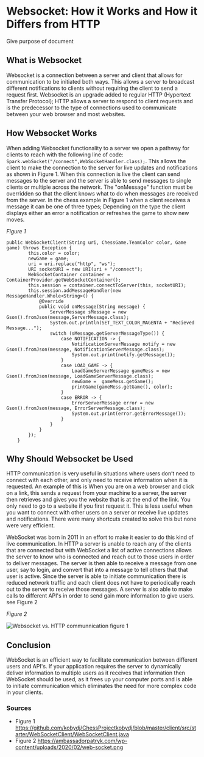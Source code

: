 # Websocket: How it Works and How it Differs from HTTP

Give purpose of document

## What is Websocket

Websocket is a connection between a server and client that allows for communication to be initiated both ways. This allows a server to broadcast different notifications to clients without requiring the client to send a request first. Websocket is an upgrade added to regular HTTP (Hypertext Transfer Protocol); HTTP allows a server to respond to client requests and is the predecessor to the type of connections used to communicate between your web browser and most websites.

## How Websocket Works

When adding Websocket functionality to a server we open a pathway for clients to reach with the following line of code: `Spark.webSocket("/connect",WebSocketHandler.class);`. This allows the client to make the connection to the server for live updates and notifications as shown in Figure 1. When this connection is live the client can send messages to the server and the server is able to send messages to single clients or multiple across the network. The "onMessage"  function must be overridden so that the client knows what to do when messages are received from the server. In the chess example in Figure 1 when a client receives a message it can be one of three types; Depending on the type the client displays either an error a notification or refreshes the game to show new moves.

*Figure 1*
```
public WebSocketClient(String uri, ChessGame.TeamColor color, Game game) throws Exception {
        this.color = color;
        newGame = game;
        uri = uri.replace("http", "ws");
        URI socketURI = new URI(uri + "/connect");
        WebSocketContainer container = ContainerProvider.getWebSocketContainer();
        this.session = container.connectToServer(this, socketURI);
        this.session.addMessageHandler(new MessageHandler.Whole<String>() {
            @Override
            public void onMessage(String message) {
                ServerMessage sMessage = new Gson().fromJson(message,ServerMessage.class);
                System.out.println(SET_TEXT_COLOR_MAGENTA + "Recieved Message...");
                switch (sMessage.getServerMessageType()) {
                    case NOTIFICATION -> {
                        NotificationServerMessage notify = new Gson().fromJson(message, NotificationServerMessage.class);
                        System.out.print(notify.getMessage());
                    }
                    case LOAD_GAME -> {
                        LoadGameServerMessage gameMess = new Gson().fromJson(message, LoadGameServerMessage.class);
                        newGame =  gameMess.getGame();
                        printGame(gameMess.getGame(), color);
                    }
                    case ERROR -> {
                        ErrorServerMessage error = new Gson().fromJson(message, ErrorServerMessage.class);
                        System.out.print(error.getErrorMessage());
                    }
                }
            }
        });
    }
```

## Why Should Websocket be Used
HTTP communication is very useful in situations where users don’t need to connect with each other, and only need to receive information when it is requested. An example of this is When you are on a web browser and click on a link, this sends a request from your machine to a server, the server then retrieves and gives you the website that is at the end of the link. You only need to go to a website if you first request it. This is less useful when you want to connect with other users on a server or receive live updates and notifications. There were many shortcuts created to solve this but none were very efficient.

WebSocket was born in 2011 in an effort to make it easier to do this kind of live communication. In HTTP a server is unable to reach any of the clients that are connected but with WebSocket a list of active connections allows the server to know who is connected and reach out to those users in order to deliver messages. The server is then able to receive a message from one user, say to login, and convert that into a message to tell others that that user is active. Since the server is able to initiate communication there is reduced network traffic and each client does not have to periodically reach out to the server to receive those messages. A server is also able to make calls to different API's in order to send gain more information to give users. see Figure 2

*Figure 2*

![Websocket vs. HTTP communnication figure 1](https://ambassadorpatryk.com/wp-content/uploads/2020/02/web-socket.png) 

## Conclusion

WebSocket is an efficient way to facilitate communication between different users and API's. If your application requires the server to dynamically deliver information to multiple users as it receives that information then WebSocket should be used, as it frees up your computer ports and is able to initiate communication which eliminates the need for more complex code in your clients.

### Sources

- Figure 1 https://github.com/kobydj/ChessProjectkobydj/blob/master/client/src/starter/WebSocketClient/WebSocketClient.java
- Figure 2 https://ambassadorpatryk.com/wp-content/uploads/2020/02/web-socket.png
